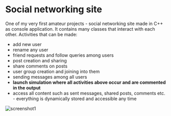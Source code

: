 # Social networking site

One of my very first amateur projects - social networking site made in C++ as console application.
It contains many classes that interact with each other. Activities that can be made:
  - add new user
  - rename any user
  - friend requests and follow queries among users
  - post creation and sharing
  - share comments on posts
  - user group creation and joining into them
  - sending messages among all users
  - **launch simulation where all activities above occur and are commented in the output**
  - access all content such as sent messages, shared posts, comments etc. - everything is dynamically stored and accessible any time


![screenshot1](https://user-images.githubusercontent.com/19817784/117889785-65666980-b2b4-11eb-961d-889b343cb77f.png)
